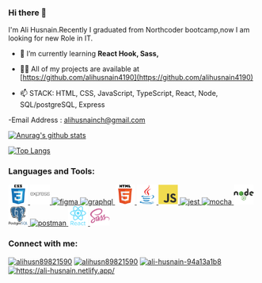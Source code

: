 ### Hi there 👋
I'm Ali Husnain.Recently I graduated from Northcoder bootcamp,now I am looking for new Role in IT.


- 🌱 I’m currently learning **React Hook, Sass,**

- 👨‍💻 All of my projects are available at [https://github.com/alihusnain4190](https://github.com/alihusnain4190)

- 📫 STACK: HTML, CSS, JavaScript, TypeScript, React, Node, SQL/postgreSQL, Express

-Email Address : alihusnainch@gmail.com

[![Anurag's github stats](https://github-readme-stats.vercel.app/api?username=alihusnain4190)](https://github.com/anuraghazra/github-readme-stats)

[![Top Langs](https://github-readme-stats.vercel.app/api/top-langs/?username=alihusnain4190)](https://github.com/anuraghazra/github-readme-stats)

<h3 align="left">Languages and Tools:</h3>
<p align="left"> <a href="https://www.w3schools.com/css/" target="_blank"> <img src="https://raw.githubusercontent.com/devicons/devicon/master/icons/css3/css3-original-wordmark.svg" alt="css3" width="40" height="40"/> </a> <a href="https://expressjs.com" target="_blank"> <img src="https://raw.githubusercontent.com/devicons/devicon/master/icons/express/express-original-wordmark.svg" alt="express" width="40" height="40"/> </a> <a href="https://www.figma.com/" target="_blank"> <img src="https://www.vectorlogo.zone/logos/figma/figma-icon.svg" alt="figma" width="40" height="40"/> </a> <a href="https://graphql.org" target="_blank"> <img src="https://www.vectorlogo.zone/logos/graphql/graphql-icon.svg" alt="graphql" width="40" height="40"/> </a> <a href="https://www.w3.org/html/" target="_blank"> <img src="https://raw.githubusercontent.com/devicons/devicon/master/icons/html5/html5-original-wordmark.svg" alt="html5" width="40" height="40"/> </a> <a href="https://www.java.com" target="_blank"> <img src="https://raw.githubusercontent.com/devicons/devicon/master/icons/java/java-original.svg" alt="java" width="40" height="40"/> </a> <a href="https://developer.mozilla.org/en-US/docs/Web/JavaScript" target="_blank"> <img src="https://raw.githubusercontent.com/devicons/devicon/master/icons/javascript/javascript-original.svg" alt="javascript" width="40" height="40"/> </a> <a href="https://jestjs.io" target="_blank"> <img src="https://www.vectorlogo.zone/logos/jestjsio/jestjsio-icon.svg" alt="jest" width="40" height="40"/> </a> <a href="https://mochajs.org" target="_blank"> <img src="https://www.vectorlogo.zone/logos/mochajs/mochajs-icon.svg" alt="mocha" width="40" height="40"/> </a> <a href="https://nodejs.org" target="_blank"> <img src="https://raw.githubusercontent.com/devicons/devicon/master/icons/nodejs/nodejs-original-wordmark.svg" alt="nodejs" width="40" height="40"/> </a> <a href="https://www.postgresql.org" target="_blank"> <img src="https://raw.githubusercontent.com/devicons/devicon/master/icons/postgresql/postgresql-original-wordmark.svg" alt="postgresql" width="40" height="40"/> </a> <a href="https://postman.com" target="_blank"> <img src="https://www.vectorlogo.zone/logos/getpostman/getpostman-icon.svg" alt="postman" width="40" height="40"/> </a> <a href="https://reactjs.org/" target="_blank"> <img src="https://raw.githubusercontent.com/devicons/devicon/master/icons/react/react-original-wordmark.svg" alt="react" width="40" height="40"/> </a> <a href="https://sass-lang.com" target="_blank"> <img src="https://raw.githubusercontent.com/devicons/devicon/master/icons/sass/sass-original.svg" alt="sass" width="40" height="40"/> </a> </p>

<h3 align="left">Connect with me:</h3>
<p align="left">
  <a href="https://twitter.com/alihusn89821590" target="blank"><img align="center" src="https://cdn.jsdelivr.net/npm/simple-icons@3.0.1/icons/twitter.svg" alt="alihusn89821590" height="30" width="40" /></a>
<a href="https://twitter.com/alihusn89821590" target="blank"><img align="center" src="https://cdn.jsdelivr.net/npm/simple-icons@3.0.1/icons/twitter.svg" alt="alihusn89821590" height="30" width="40" /></a>
<a href="https://linkedin.com/in/ali-husnain-94a13a1b8" target="blank"><img align="center" src="https://cdn.jsdelivr.net/npm/simple-icons@3.0.1/icons/linkedin.svg" alt="ali-husnain-94a13a1b8" height="30" width="40" /></a>
<a href="/https://ali-husnain.netlify.app/" target="blank"><img align="center" src="https://cdn.jsdelivr.net/npm/simple-icons@3.0.1/icons/rss.svg" alt="https://ali-husnain.netlify.app/" height="30" width="40" /></a>
</p>
